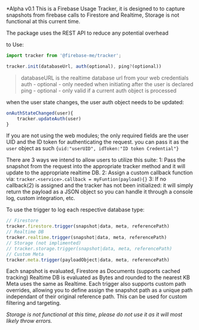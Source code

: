 *Alpha v0.1
This is a Firebase Usage Tracker, it is designed to to capture snapshots from firebase calls to Firestore and Realtime, Storage is not functional at this current time.

The package uses the REST API to reduce any potential overhead

to Use:
```javascript
import tracker from '@firebase-me/tracker';

tracker.init(databaseUrl, auth(optional), ping?(optional))
```
> databaseURL is the realtime database url from your web credentials
> auth - optional - only needed when initiating after the user is declared
> ping - optional - only valid if a current auth object is processed

when the user state changes, the user auth object needs to be updated:
```javascript
onAuthStateChanged(user){
    tracker.updateAuth(user)
}
```
If you are not using the web modules; the only required fields are the user UID and the ID token for authenticating the request.
you can pass it as the `user` object as such `{uid:"userUID", idToken:"ID token Credential"}`



There are 3 ways we intend to allow users to utilize this suite:
1: Pass the snapshot from the request into the appropriate tracker method and it will update to the appropriate realtime DB.
2: Assign a custom callback function via: `tracker.<service>.callback = myFuntion(payload){}`
3: If no callback(2) is assigned and the tracker has not been initialized: it will simply return the payload as a JSON object so you can handle it through a console log, custom integration, etc.



To use the trigger to log each respective database type:
```javascript
// Firestore
tracker.firestore.trigger(snapshot|data, meta, referencePath)
// Realtime DB
tracker.realtime.trigger(snapshot|data, meta, referencePath)
// Storage (not implimented)
// tracker.storage.trigger(snapshot|data, meta, referencePath)
// Custom Meta
tracker.meta.trigger(payloadObject|data, meta, referencePath)
```
Each snapshot is evaluated, Firestore as Documents (supports cached tracking)
Realtime DB is evaluated as Bytes and rounded to the nearest KB
Meta uses the same as Realtime.
Each trigger also supports custom path overrides, allowing you to define assign the snapshot path as a unique path independant of their original reference path. This can be used for custom filtering and targeting.

*Storage is not functional at this time, please do not use it as it will most likely throw errors.*
